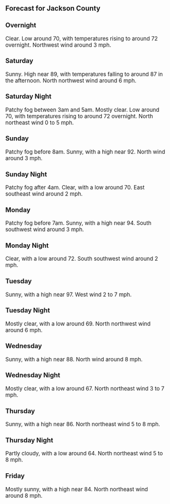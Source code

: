 <div>
   <h2>Forecast for Jackson County</h2>
   <p>
      <div style="font-size:120%">
         <h3>Overnight</h3>Clear. Low around 70, with temperatures rising to around 72 overnight. Northwest wind around 3 mph.<br></div>
   </p>
   <p>
      <div style="font-size:120%">
         <h3>Saturday</h3>Sunny. High near 89, with temperatures falling to around 87 in the afternoon. North northwest wind around 6 mph.<br></div>
   </p>
   <p>
      <div style="font-size:120%">
         <h3>Saturday Night</h3>Patchy fog between 3am and 5am. Mostly clear. Low around 70, with temperatures rising to around 72 overnight. North northeast
         wind 0 to 5 mph.<br></div>
   </p>
   <p>
      <div style="font-size:120%">
         <h3>Sunday</h3>Patchy fog before 8am. Sunny, with a high near 92. North wind around 3 mph.<br></div>
   </p>
   <p>
      <div style="font-size:120%">
         <h3>Sunday Night</h3>Patchy fog after 4am. Clear, with a low around 70. East southeast wind around 2 mph.<br></div>
   </p>
   <p>
      <div style="font-size:120%">
         <h3>Monday</h3>Patchy fog before 7am. Sunny, with a high near 94. South southwest wind around 3 mph.<br></div>
   </p>
   <p>
      <div style="font-size:120%">
         <h3>Monday Night</h3>Clear, with a low around 72. South southwest wind around 2 mph.<br></div>
   </p>
   <p>
      <div style="font-size:120%">
         <h3>Tuesday</h3>Sunny, with a high near 97. West wind 2 to 7 mph.<br></div>
   </p>
   <p>
      <div style="font-size:120%">
         <h3>Tuesday Night</h3>Mostly clear, with a low around 69. North northwest wind around 6 mph.<br></div>
   </p>
   <p>
      <div style="font-size:120%">
         <h3>Wednesday</h3>Sunny, with a high near 88. North wind around 8 mph.<br></div>
   </p>
   <p>
      <div style="font-size:120%">
         <h3>Wednesday Night</h3>Mostly clear, with a low around 67. North northeast wind 3 to 7 mph.<br></div>
   </p>
   <p>
      <div style="font-size:120%">
         <h3>Thursday</h3>Sunny, with a high near 86. North northeast wind 5 to 8 mph.<br></div>
   </p>
   <p>
      <div style="font-size:120%">
         <h3>Thursday Night</h3>Partly cloudy, with a low around 64. North northeast wind 5 to 8 mph.<br></div>
   </p>
   <p>
      <div style="font-size:120%">
         <h3>Friday</h3>Mostly sunny, with a high near 84. North northeast wind around 8 mph.<br></div>
   </p>
</div>